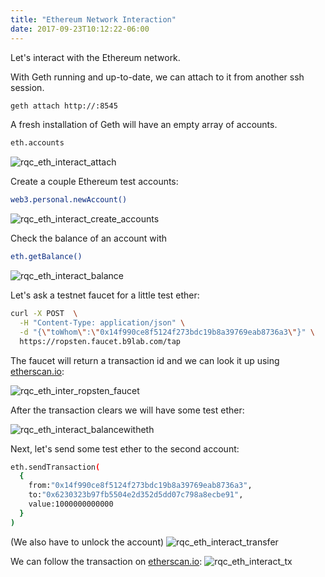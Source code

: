 ```yaml
---
title: "Ethereum Network Interaction"
date: 2017-09-23T10:12:22-06:00
---
```

Let's interact with the Ethereum network.

With Geth running and up-to-date, we can attach to it from another ssh session.

```bash
geth attach http://:8545
```

A fresh installation of Geth will have an empty array of accounts.

```bash
eth.accounts
```

![rqc_eth_interact_attach](http://s3.amazonaws.com/rqcassets/rqc_eth_interact_attach.png)

Create a couple Ethereum test accounts:

```bash
web3.personal.newAccount()
```

![rqc_eth_interact_create_accounts](http://s3.amazonaws.com/rqcassets/rqc_eth_interact_create_accounts.png)

Check the balance of an account with
```bash
eth.getBalance()
```

![rqc_eth_interact_balance](http://s3.amazonaws.com/rqcassets/rqc_eth_interact_balance.png)


Let's ask a testnet faucet for a little test ether:
```bash
curl -X POST  \
  -H "Content-Type: application/json" \
  -d "{\"toWhom\":\"0x14f990ce8f5124f273bdc19b8a39769eab8736a3\"}" \
  https://ropsten.faucet.b9lab.com/tap
```

The faucet will return a transaction id and we can look it up using
<a href="https://ropsten.etherscan.io/tx/0x0dfd0f77f55c48313acff83284f4d97505e598273791c6de95761e386a0caef2" target="_blank">etherscan.io</a>:

![rqc_eth_inter_ropsten_faucet](http://s3.amazonaws.com/rqcassets/rqc_eth_inter_ropsten_faucet.png)

After the transaction clears we will have some test ether:

![rqc_eth_interact_balancewitheth](http://s3.amazonaws.com/rqcassets/rqc_eth_interact_balancewitheth.png)

Next, let's send some test ether to the second account:

```bash
eth.sendTransaction(
  {
    from:"0x14f990ce8f5124f273bdc19b8a39769eab8736a3",
    to:"0x6230323b97fb5504e2d352d5dd07c798a8ecbe91",
    value:1000000000000
  }
)
```

(We also have to unlock the account)
![rqc_eth_interact_transfer](http://s3.amazonaws.com/rqcassets/rqc_eth_interact_transfer.png)

We can follow the transaction on <a href="https://ropsten.etherscan.io/tx/0x301f949ba0304b750f339dad5cdf93c366e539bca42664348871e309fa8d654b" target="_blank">etherscan.io</a>:
![rqc_eth_interact_tx](http://s3.amazonaws.com/rqcassets/rqc_eth_interact_tx.png)
